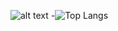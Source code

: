 ![alt text](https://user-images.githubusercontent.com/74038190/212748830-4c709398-a386-4761-84d7-9e10b98fbe6e.gif)
-![Top Langs](https://github-readme-stats.vercel.app/api/top-langs/?username=OTH-KSM&theme=tokyonight)

